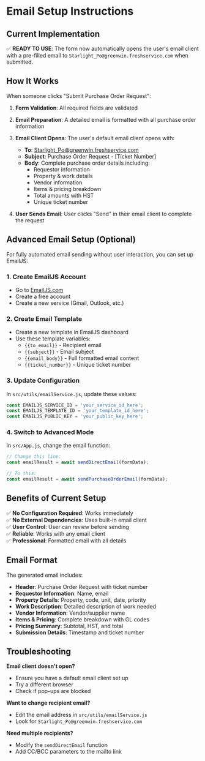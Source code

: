# Email Setup Instructions

## Current Implementation

✅ **READY TO USE**: The form now automatically opens the user's email client with a pre-filled email to `Starlight_Po@greenwin.freshservice.com` when submitted.

## How It Works

When someone clicks "Submit Purchase Order Request":

1. **Form Validation**: All required fields are validated
2. **Email Preparation**: A detailed email is formatted with all purchase order information
3. **Email Client Opens**: The user's default email client opens with:
   - **To**: Starlight_Po@greenwin.freshservice.com
   - **Subject**: Purchase Order Request - [Ticket Number]
   - **Body**: Complete purchase order details including:
     - Requestor information
     - Property & work details
     - Vendor information
     - Items & pricing breakdown
     - Total amounts with HST
     - Unique ticket number

4. **User Sends Email**: User clicks "Send" in their email client to complete the request

## Advanced Email Setup (Optional)

For fully automated email sending without user interaction, you can set up EmailJS:

### 1. Create EmailJS Account
- Go to [EmailJS.com](https://www.emailjs.com/)
- Create a free account
- Create a new service (Gmail, Outlook, etc.)

### 2. Create Email Template
- Create a new template in EmailJS dashboard
- Use these template variables:
  - `{{to_email}}` - Recipient email
  - `{{subject}}` - Email subject
  - `{{email_body}}` - Full formatted email content
  - `{{ticket_number}}` - Unique ticket number

### 3. Update Configuration
In `src/utils/emailService.js`, update these values:
```javascript
const EMAILJS_SERVICE_ID = 'your_service_id_here';
const EMAILJS_TEMPLATE_ID = 'your_template_id_here';  
const EMAILJS_PUBLIC_KEY = 'your_public_key_here';
```

### 4. Switch to Advanced Mode
In `src/App.js`, change the email function:
```javascript
// Change this line:
const emailResult = await sendDirectEmail(formData);

// To this:
const emailResult = await sendPurchaseOrderEmail(formData);
```

## Benefits of Current Setup

✅ **No Configuration Required**: Works immediately  
✅ **No External Dependencies**: Uses built-in email client  
✅ **User Control**: User can review before sending  
✅ **Reliable**: Works with any email client  
✅ **Professional**: Formatted email with all details  

## Email Format

The generated email includes:
- **Header**: Purchase Order Request with ticket number
- **Requestor Information**: Name, email
- **Property Details**: Property, code, unit, date, priority
- **Work Description**: Detailed description of work needed
- **Vendor Information**: Vendor/supplier name
- **Items & Pricing**: Complete breakdown with GL codes
- **Pricing Summary**: Subtotal, HST, and total
- **Submission Details**: Timestamp and ticket number

## Troubleshooting

**Email client doesn't open?**
- Ensure you have a default email client set up
- Try a different browser
- Check if pop-ups are blocked

**Want to change recipient email?**
- Edit the email address in `src/utils/emailService.js`
- Look for `Starlight_Po@greenwin.freshservice.com`

**Need multiple recipients?**
- Modify the `sendDirectEmail` function
- Add CC/BCC parameters to the mailto link 